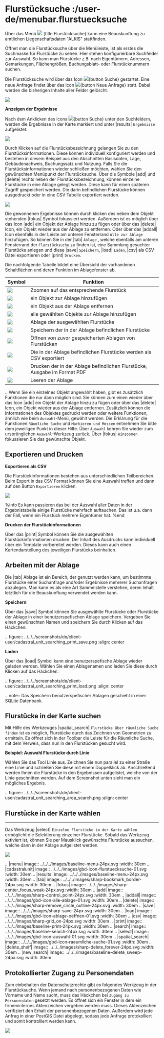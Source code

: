 # Flurstücksuche :/user-de/menubar.flurstuecksuche

Über das Menü ![](gbd-icon-flurstuecksuche-01.svg) {title Flurstücksuche} kann eine Beauskunftung zu amtlichen Liegenschaftsdaten "ALKIS" stattfinden.

Öffnet man die Flurstücksuche über die Menüleiste, ist als erstes die Suchmaske für Flurstücke zu sehen. Hier stehen konfigurierbare Suchfelder zur Auswahl. So kann man Flurstücke z.B. nach Eigentümern, Adressen, Gemarkungen, Flächengrößen, Buchungsblatt- oder Flurstücknummern suchen.

Die Flurstücksuche wird über das Icon ![](baseline-search-24px.svg){button Suche} gestartet. Eine neue Anfrage findet über das Icon ![](baseline-delete_sweep-24px.svg){button Neue Anfrage} statt. Dabei werden die bisherigen Inhalte aller Felder gelöscht.

![](cadastral_unit_searching_1.png)

**Anzeigen der Ergebnisse**

Nach dem Anklicken des Icons ![](baseline-search-24px.svg){button Suche} unter den Suchfeldern, werden die Ergebnisse in der Karte markiert und unter |results| ``Ergebnisse`` aufgelistet.

![](cadastral_unit_searching_2.png)

Durch Klicken auf die Flurstücksbezeichnung gelangen Sie zu den Flurstücksinformationen. Diese können individuell konfiguriert werden und bestehen in diesem Beispiel aus den Abschnitten Basisdaten, Lage, Gebäudenachweis, Buchungssatz und Nutzung. Falls Sie die Flurstücksinformationen wieder schließen möchten, wählen Sie den gewünschten Menüpunkt der Flurstücksuche. Über die Symbole |add| und |delete| rechts neben der Flurstücksbezeichnung, können einzelne Flurstücke in eine Ablage gelegt werden. Diese kann für einen späteren Zugriff gespeichert werden. Die darin befindlichen Flurstücke können ausgedruckt oder in eine CSV Tabelle exportiert werden.

![](cadastral_unit_searching_4.png)

Die gewonnenen Ergebnisse können durch klicken des neben dem Objekt stehenden |fokus| Symbol fokussiert werden. Außerdem ist es möglich über das Icon |add| ein Objekt der Ablage hinzu zu fügen oder über das |delete| Icon, ein Objekt wieder aus der Ablage zu entfernen. Oder über das |addall| Icon ebenfalls in der Leiste am unteren Fensterrand ``Alle zur Ablage`` hinzufügen.  So können Sie in der |tab| ``Ablage`` , welche ebenfalls am unteren Fensterrand der ``Flurstücksuche`` zu finden ist, eine Sammlung gesuchter Flurstücke anlegen und diese |save| ``Speichern``, |load| ``Laden``, |csv| als CSV-Datei exportieren oder |print| ``Drucken``.

Die nachfolgende Tabelle bildet eine Übersicht der vorhandenen Schaltflächen und deren Funktion im Ablagefenster ab.

|Symbol          				| Funktion                                                                     		|
|-----------------------------------------------|---------------------------------------------------------------------------------------|
| ![](sharp-center_focus_weak-24px.svg)		| Zoomen auf das entsprechende Flurstück                                        	|
| ![](sharp-control_point-24px.svg)	        | ein Objekt zur Ablage hinzufügen                                                      |
| ![](sharp-remove_circle_outline-24px.svg)     | ein Objekt aus der Ablage entfernen                                                   |
| ![](gbd-icon-alle-ablage-01.svg)	        | alle gewählten Objekte zur Ablage hinzufügen                                          |
| ![](sharp-bookmark_border-24px.svg)	        | Ablage der ausgewählten Flurstücke                                                    |
| ![](sharp-save-24px.svg)	                | Speichern der in der Ablage befindlichen Flurstücke                                   |
| ![](gbd-icon-ablage-oeffnen-01.svg)	   	| Öffnen von zuvor gespeicherten Ablagen von Flurstücken                                |
| ![](sharp-grid_on-24px.svg)	                | Die in der Ablage befindlichen Flurstücke werden als CSV exportiert                   |
| ![](baseline-print-24px.svg)	                | Drucken der in der Ablage befindlichen Flurstücke, Ausgabe im Format PDF              |
| ![](sharp-delete_forever-24px.svg)	        | Leeren der Ablage                                                                     |

.. Wenn Sie ein einzelnes Objekt angewählt haben, gibt es zusätzlich Funktionen die nur dann möglich sind. Sie können zum einen wieder über das Icon |add| ein Objekt der Ablage hinzu zu fügen oder über das |delete| Icon, ein Objekt wieder aus der Ablage entfernen. Zusätzlich können die Informationen des Objektes gedruckt werden oder weitere Funktionen, ähnlich wie beim ``Auswahl``-Menü, gewählt werden. Die Erklärung für die Funktionen ``Räumliche Suche`` und ``Markieren und Messen`` entnehmen Sie bitte dem jeweiligen Punkt in dieser Hilfe. Über ``Auswahl`` kehren Sie wieder zum ursprünglichen ``Auswahl``-Werkzeug zurück. Über |fokus| ``Hinzoomen`` fokussieren Sie das gewünschte Objekt.

## Exportieren und Drucken

**Exportieren als CSV**

Die Flurstückinformationen bestehen aus unterschiedlichen Teilbereichen. Beim Export in das CSV Format können Sie eine Auswahl treffen und dann auf den Button ``Exportieren`` klicken.

![](cadastral_unit_searching_area_csv.png)

%info
   Es kann passieren das bei der Auswahl aller Daten in der Ergebnistabelle einige Flurstücke mehrfach auftauchen. Das ist u.a. dann der Fall, wenn ein Flurstück mehrere Eigentümer hat.
%end

**Drucken der Flurstückinformationen**

Über das |print| Symbol können Sie die ausgewählten Flurstückinformationen drucken. Der Inhalt des Ausdrucks kann individuell über ein Template vorbereitet werden. Dieses kann auch einen Kartendarstellung des jeweiligen Flurstücks beinhalten.

## Arbeiten mit der Ablage

Die |tab| Ablage ist ein Bereich, der genutzt werden kann, um bestimmte Flurstücke einer Suchanfrage und/oder Ergebnisse mehrerer Suchanfragen abzulegen. Man kann es als eine Art Sammelstelle verstehen, deren Inhalt letztlich für die Beauskunftung verwendet werden kann.

**Speichern**

Über das |save| Symbol können Sie ausgewählte Flurstücke oder Flurstücke der Ablage in einer benutzerspefischen Ablage speichern. Vergeben Sie einen gewünschten Namen und speichern Sie durch Klicken auf das Häckchen.

.. figure:: ../../../screenshots/de/client-user/cadastral_unit_searching_print_save.png
  :align: center

**Laden**

Über das |load| Symbol kann eine benutzerspefische Ablage wieder geladen werden. Wählen Sie einen Ablagenamen und laden Sie diese durch Klicken auf das Häckchen.

.. figure:: ../../../screenshots/de/client-user/cadastral_unit_searching_print_load.png
  :align: center

.. note::
  Das Speichern benutzerspefischer Ablagen geschieht in einer SQLite Datenbank.

## Flurstücke in der Karte suchen

Mit Hilfe des Werkzeuges |spatial_search| ``Flurstücke über räumliche Suche finden`` ist es möglich, Flurstücke durch das Zeichnen von Geometrien zu ermitteln. Es öffnet sich in der Toolbar die Leiste für die Räumliche Suche, mit dem Verweis, dass nun in den Flurstücken gesucht wird.

**Beispiel: Auswahl Flurstücke durch Linie**

Wählen Sie das Tool Linie aus. Zeichnen Sie nun parallel zu einer Straße eine Linie und schließen Sie diese mit einem Doppelklick ab. Anschließend werden Ihnen die Flurstücke in den Ergebnissen aufgelistet, welche von der Linie geschnitten werden. Auf dem Screenshot unten sieht man ein mögliches Ergebnis.

 .. figure:: ../../../screenshots/de/client-user/cadastral_unit_searching_area_search.png
   :align: center

## Flurstücke in der Karte wählen
------------------------------

Das Werkzeug |select| ``Einzelne Flurstücke in der Karte wählen`` ermöglicht die Selektierung einzelner Flurstücke. Sobald das Werkzeug aktiviert ist, können Sie per Mausklick gewünschte Flurstücke aussuchen, welche dann in der Ablage aufgelistet werden.

![](cadastral_unit_searching_5.png)


 .. |menu| image:: ../../../images/baseline-menu-24px.svg
   :width: 30em
 .. |cadastralunit| image:: ../../../images/gbd-icon-flurstuecksuche-01.svg
   :width: 30em
 .. |results| image:: ../../../images/baseline-menu-24px.svg
   :width: 30em
 .. |tab| image:: ../../../images/sharp-bookmark_border-24px.svg
   :width: 30em
 .. |fokus| image:: ../../../images/sharp-center_focus_weak-24px.svg
   :width: 30em
 .. |add| image:: ../../../images/sharp-control_point-24px.svg
   :width: 30em
 .. |addall| image:: ../../../images/gbd-icon-alle-ablage-01.svg
   :width: 30em
 .. |delete| image:: ../../../images/sharp-remove_circle_outline-24px.svg
   :width: 30em
 .. |save| image:: ../../../images/sharp-save-24px.svg
   :width: 30em
 .. |load| image:: ../../../images/gbd-icon-ablage-oeffnen-01.svg
   :width: 30em
 .. |csv| image:: ../../../images/sharp-grid_on-24px.svg
   :width: 30em
 .. |print| image:: ../../../images/baseline-print-24px.svg
   :width: 30em
 .. |search| image:: ../../../images/baseline-search-24px.svg
   :width: 30em
 .. |select| image:: ../../../images/gbd-icon-auswahl-01.svg
   :width: 30em
 .. |spatial_search| image:: ../../../images/gbd-icon-raeumliche-suche-01.svg
   :width: 30em
 .. |delete_shelf| image:: ../../../images/sharp-delete_forever-24px.svg
   :width: 30em
 .. |new_search|  image:: ../../../images/baseline-delete_sweep-24px.svg
   :width: 30em

## Protokollierter Zugang zu Personendaten

Zum einbehalten der Datenschutzrechte gibt es folgendes Werkzeug in der Flurstücksuche. Wenn jemand nach personenbezogenen Daten wie Vorname und Name sucht, muss das Häckchen bei  ``Zugang zu Personendaten`` gesetzt werden. Es öffnet sich ein Fenster in dem ein firmeninternes Aktenzeichen vergeben werden muss. Dieses Aktenzeichen verifiziert den Erhalt der personenbezogenen Daten. Außerdem wird jede Anfrag in einer PostGIS Datei abgelegt, sodass jede Anfrage protokolliert und somit kontrolliert werden kann.

![](cadastral_unit_search_data_rights.png)


